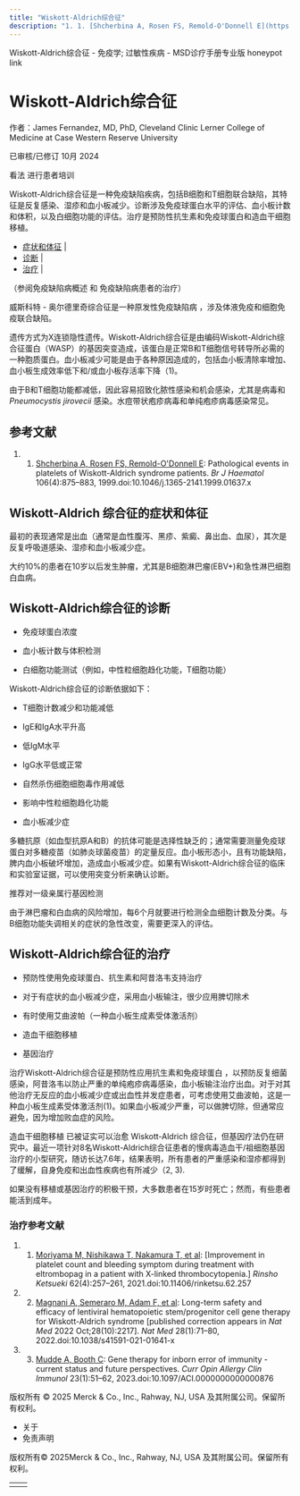 ```yaml
---
title: "Wiskott-Aldrich综合征"
description: "1. 1. [Shcherbina A, Rosen FS, Remold-O'Donnell E](https://pubmed.ncbi.nlm.nih.gov/10519987/): Pathological events in platelets of Wiskott-Aldrich syndrome patients. _Br J Haematol_ 106(4):875–883, 1999.doi:10.1046/j.1365-2141.1999.01637.x"
---
```


﻿Wiskott-Aldrich综合征 - 免疫学; 过敏性疾病 - MSD诊疗手册专业版 honeypot link

# Wiskott-Aldrich综合征

作者：James Fernandez, MD, PhD, Cleveland Clinic Lerner College of Medicine at Case Western Reserve University

已审核/已修订 10月 2024

看法 进行患者培训

Wiskott-Aldrich综合征是一种免疫缺陷疾病，包括B细胞和T细胞联合缺陷，其特征是反复感染、湿疹和血小板减少。诊断涉及免疫球蛋白水平的评估、血小板计数和体积，以及白细胞功能的评估。治疗是预防性抗生素和免疫球蛋白和造血干细胞移植。

- [症状和体征](#症状和体征_v27390922_zh) \|
- [诊断](#诊断_v994784_zh) \|
- [治疗](#治疗_v994787_zh) \|

（参阅免疫缺陷病概述 和 免疫缺陷病患者的治疗）

威斯科特 \- 奥尔德里奇综合征是一种原发性免疫缺陷病 ，涉及体液免疫和细胞免疫联合缺陷。

遗传方式为X连锁隐性遗传。Wiskott-Aldrich综合征是由编码Wiskott-Aldrich综合征蛋白（WASP）的基因突变造成，该蛋白是正常B和T细胞信号转导所必需的一种胞质蛋白。血小板减少可能是由于各种原因造成的，包括血小板清除率增加、血小板生成效率低下和/或血小板存活率下降（1)。

由于B和T细胞功能都减低，因此容易招致化脓性感染和机会感染，尤其是病毒和 _Pneumocystis jirovecii_ 感染。水痘带状疱疹病毒和单纯疱疹病毒感染常见。

## 参考文献

1. 1. [Shcherbina A, Rosen FS, Remold-O'Donnell E](https://pubmed.ncbi.nlm.nih.gov/10519987/): Pathological events in platelets of Wiskott-Aldrich syndrome patients. _Br J Haematol_ 106(4):875–883, 1999.doi:10.1046/j.1365-2141.1999.01637.x


## Wiskott-Aldrich 综合征的症状和体征

最初的表现通常是出血（通常是血性腹泻、黑疹、紫癜、鼻出血、血尿），其次是反复呼吸道感染、湿疹和血小板减少症。

大约10%的患者在10岁以后发生肿瘤，尤其是B细胞淋巴瘤(EBV+)和急性淋巴细胞白血病。

## Wiskott-Aldrich综合征的诊断

- 免疫球蛋白浓度

- 血小板计数与体积检测

- 白细胞功能测试（例如，中性粒细胞趋化功能，T细胞功能）


Wiskott-Aldrich综合征的诊断依据如下：

- T细胞计数减少和功能减低

- IgE和IgA水平升高

- 低IgM水平

- IgG水平低或正常

- 自然杀伤细胞细胞毒作用减低

- 影响中性粒细胞趋化功能

- 血小板减少症


多糖抗原（如血型抗原A和B）的抗体可能是选择性缺乏的；通常需要测量免疫球蛋白对多糖疫苗（如肺炎球菌疫苗）的定量反应。血小板形态小，且有功能缺陷，脾内血小板破坏增加，造成血小板减少症。如果有Wiskott-Aldrich综合征的临床和实验室证据，可以使用突变分析来确认诊断。

推荐对一级亲属行基因检测

由于淋巴瘤和白血病的风险增加，每6个月就要进行检测全血细胞计数及分类。与B细胞功能失调相关的症状的急性改变，需要更深入的评估。

## Wiskott-Aldrich综合征的治疗

- 预防性使用免疫球蛋白、抗生素和阿昔洛韦支持治疗

- 对于有症状的血小板减少症，采用血小板输注，很少应用脾切除术

- 有时使用艾曲波帕（一种血小板生成素受体激活剂）

- 造血干细胞移植

- 基因治疗


治疗Wiskott-Aldrich综合征是预防性应用抗生素和免疫球蛋白 ，以预防反复细菌感染，阿昔洛韦以防止严重的单纯疱疹病毒感染，血小板输注治疗出血。对于对其他治疗无反应的血小板减少症或出血性并发症患者，可考虑使用艾曲波帕，这是一种血小板生成素受体激活剂(1)。如果血小板减少严重，可以做脾切除，但通常应避免，因为增加败血症的风险。

造血干细胞移植 已被证实可以治愈 Wiskott-Aldrich 综合征，但基因疗法仍在研究中。最近一项针对8名Wiskott-Aldrich综合征患者的慢病毒造血干/祖细胞基因治疗的小型研究，随访长达7.6年，结果表明，所有患者的严重感染和湿疹都得到了缓解，自身免疫和出血性疾病也有所减少（2, 3).

如果没有移植或基因治疗的积极干预，大多数患者在15岁时死亡；然而，有些患者能活到成年。

### 治疗参考文献

1. 1. [Moriyama M, Nishikawa T, Nakamura T, et al](https://pubmed.ncbi.nlm.nih.gov/33967149/): \[Improvement in platelet count and bleeding symptom during treatment with eltrombopag in a patient with X-linked thrombocytopenia.\] _Rinsho Ketsueki_ 62(4):257–261, 2021.doi:10.11406/rinketsu.62.257

2. 2. [Magnani A, Semeraro M, Adam F, et al](https://pubmed.ncbi.nlm.nih.gov/35075289/): Long-term safety and efficacy of lentiviral hematopoietic stem/progenitor cell gene therapy for Wiskott-Aldrich syndrome \[published correction appears in _Nat Med_ 2022 Oct;28(10):2217\]. _Nat Med_ 28(1):71–80, 2022.doi:10.1038/s41591-021-01641-x

3. 3. [Mudde A, Booth C](https://pubmed.ncbi.nlm.nih.gov/36539381/): Gene therapy for inborn error of immunity - current status and future perspectives. _Curr Opin Allergy Clin Immunol_ 23(1):51–62, 2023.doi:10.1097/ACI.0000000000000876




版权所有 © 2025
Merck & Co., Inc., Rahway, NJ, USA 及其附属公司。保留所有权利。

- 关于
- 免责声明

版权所有© 2025Merck & Co., Inc., Rahway, NJ, USA 及其附属公司。保留所有权利。

|     |     |
| --- | --- |
|  |  |